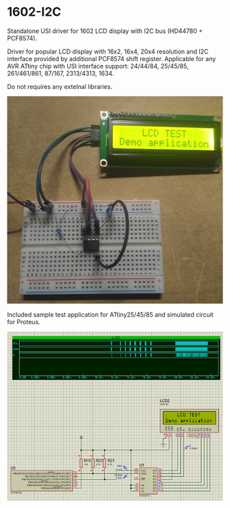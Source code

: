 # 1602-I2C
Standalone USI driver for 1602 LCD display with I2C bus (HD44780 + PCF8574).

Driver for popular LCD display with 16x2, 16x4, 20x4 resolution and I2C interface provided by additional PCF8574 shift register.
Applicable for any AVR ATtiny chip with USI interface support: 24/44/84, 25/45/85, 261/461/861, 87/167, 2313/4313, 1634.

Do not requires any extelnal libraries.

![alt text](https://github.com/Quwy/1602-I2C/blob/main/images/LCD_demo.jpg?raw=true)

Included sample test application for ATtiny25/45/85 and simulated circuit for Proteus.

![alt text](https://github.com/Quwy/1602-I2C/blob/main/images/LCD_proteus.png?raw=true)
